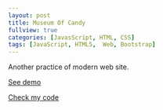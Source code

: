 ```yaml
---
layout: post
title: Museum Of Candy
fullview: true
categories: [JavasScript, HTML, CSS]
tags: [JavaScript, HTML5,  Web, Bootstrap]
---
```


Another practice of modern web site.


<a class="btn btn-default" href="http://www.siyuanzhou.com/Museum_Of_Candy/">See demo</a>

<a class="btn btn-default" href="https://github.com/zero0927/Museum_Of_Candy">Check my code</a>
